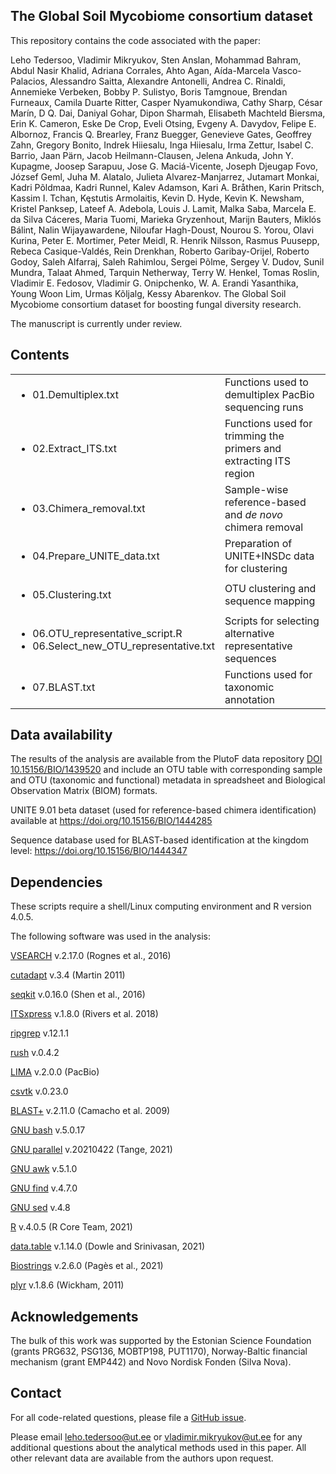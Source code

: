 ## The Global Soil Mycobiome consortium dataset

This repository contains the code associated with the paper:

Leho Tedersoo, Vladimir Mikryukov, Sten Anslan, Mohammad Bahram, Abdul Nasir Khalid, Adriana Corrales, Ahto Agan, Aída-Marcela Vasco-Palacios, Alessandro Saitta, Alexandre Antonelli, Andrea C. Rinaldi, Annemieke Verbeken, Bobby P. Sulistyo, Boris Tamgnoue, Brendan Furneaux, Camila Duarte Ritter, Casper Nyamukondiwa, Cathy Sharp, César Marín, D Q. Dai, Daniyal Gohar, Dipon Sharmah, Elisabeth Machteld Biersma, Erin K. Cameron, Eske De Crop, Eveli Otsing, Evgeny A. Davydov, Felipe E. Albornoz, Francis Q. Brearley, Franz Buegger, Genevieve Gates, Geoffrey Zahn, Gregory Bonito, Indrek Hiiesalu, Inga Hiiesalu, Irma Zettur, Isabel C. Barrio, Jaan Pärn, Jacob Heilmann-Clausen, Jelena Ankuda, John Y. Kupagme, Joosep Sarapuu, Jose G. Maciá-Vicente, Joseph Djeugap Fovo, József Geml, Juha M. Alatalo, Julieta Alvarez-Manjarrez, Jutamart Monkai, Kadri Põldmaa, Kadri Runnel, Kalev Adamson, Kari A. Bråthen, Karin Pritsch, Kassim I. Tchan, Kęstutis Armolaitis, Kevin D. Hyde, Kevin K. Newsham, Kristel Panksep, Lateef A. Adebola, Louis J. Lamit, Malka Saba, Marcela E. da Silva Cáceres, Maria Tuomi, Marieka Gryzenhout, Marijn Bauters, Miklós Bálint, Nalin Wijayawardene, Niloufar Hagh-Doust, Nourou S. Yorou, Olavi Kurina, Peter E. Mortimer, Peter Meidl, R. Henrik Nilsson, Rasmus Puusepp, Rebeca Casique-Valdés, Rein Drenkhan, Roberto Garibay-Orijel, Roberto Godoy, Saleh Alfarraj, Saleh Rahimlou, Sergei Põlme, Sergey V. Dudov, Sunil Mundra, Talaat Ahmed, Tarquin Netherway, Terry W. Henkel, Tomas Roslin, Vladimir E. Fedosov, Vladimir G. Onipchenko, W. A. Erandi Yasanthika, Young Woon Lim, Urmas Kõljalg, Kessy Abarenkov. The Global Soil Mycobiome consortium dataset for boosting fungal diversity research.

The manuscript is currently under review.


## Contents


<table>
  <tr>
   <td>
<ul>

<li>01.Demultiplex.txt
</li>
</ul>
   </td>
   <td>Functions used to demultiplex PacBio sequencing runs
   </td>
  </tr>
  <tr>
   <td>
<ul>

<li>02.Extract_ITS.txt
</li>
</ul>
   </td>
   <td>Functions used for trimming the primers and extracting ITS region
   </td>
  </tr>
  <tr>
   <td>
<ul>

<li>03.Chimera_removal.txt
</li>
</ul>
   </td>
   <td>Sample-wise reference-based and <em>de novo</em> chimera removal
   </td>
  </tr>
  <tr>
   <td>
<ul>

<li>04.Prepare_UNITE_data.txt
</li>
</ul>
   </td>
   <td>Preparation of UNITE+INSDc data for clustering
   </td>
  </tr>
  <tr>
   <td>
<ul>

<li>05.Clustering.txt
</li>
</ul>
   </td>
   <td>OTU clustering and sequence mapping
   </td>
  </tr>
  <tr>
   <td>
<ul>

<li>06.OTU_representative_script.R

<li>06.Select_new_OTU_representative.txt
</li>
</ul>
   </td>
   <td>Scripts for selecting alternative representative sequences
   </td>
  </tr>
  <tr>
   <td>
<ul>

<li>07.BLAST.txt
</li>
</ul>
   </td>
   <td>Functions used for taxonomic annotation
   </td>
  </tr>
</table>



## Data availability

The results of the analysis are available from the PlutoF data repository [DOI 10.15156/BIO/1439520](https://doi.org/10.15156/BIO/1439520) and include an OTU table with corresponding sample and OTU (taxonomic and functional) metadata in spreadsheet and Biological Observation Matrix (BIOM) formats.

UNITE 9.01 beta dataset (used for reference-based chimera identification) available at https://doi.org/10.15156/BIO/1444285

Sequence database used for BLAST-based identification at the kingdom level: https://doi.org/10.15156/BIO/1444347

## Dependencies

These scripts require a shell/Linux computing environment and R version 4.0.5.

The following software was used in the analysis:

[VSEARCH](https://github.com/torognes/vsearch/) v.2.17.0 (Rognes et al., 2016)

[cutadapt](https://github.com/marcelm/cutadapt/) v.3.4 (Martin 2011)

[seqkit](https://github.com/shenwei356/seqkit/) v.0.16.0 (Shen et al., 2016)

[ITSxpress](https://github.com/USDA-ARS-GBRU/itsxpress/) v.1.8.0 (Rivers et al. 2018)

[ripgrep](https://github.com/BurntSushi/ripgrep) v.12.1.1

[rush](https://github.com/shenwei356/rush) v.0.4.2

[LIMA](https://github.com/pacificbiosciences/barcoding/) v.2.0.0 (PacBio)

[csvtk](https://github.com/shenwei356/csvtk) v.0.23.0

[BLAST+](https://github.com/ncbi/blast_plus_docs) v.2.11.0 (Camacho et al. 2009)

[GNU bash](https://www.gnu.org/software/bash/) v.5.0.17

[GNU parallel](https://www.gnu.org/software/parallel/) v.20210422 (Tange, 2021)

[GNU awk](https://www.gnu.org/software/gawk/) v.5.1.0

[GNU find](https://www.gnu.org/software/findutils/) v.4.7.0

[GNU sed](https://www.gnu.org/software/sed/) v.4.8

[R](https://cran.r-project.org/) v.4.0.5 (R Core Team, 2021)

[data.table](https://github.com/Rdatatable/data.table) v.1.14.0 (Dowle and Srinivasan, 2021)

[Biostrings](https://github.com/Bioconductor/Biostrings) v.2.6.0 (Pagès et al., 2021)

[plyr](https://github.com/hadley/plyr) v.1.8.6 (Wickham, 2011)


## Acknowledgements

The bulk of this work was supported by the Estonian Science Foundation (grants PRG632, PSG136, MOBTP198, PUT1170), Norway-Baltic financial mechanism (grant EMP442) and Novo Nordisk Fonden (Silva Nova).


## Contact

For all code-related questions, please file a [GitHub issue](https://github.com/Mycology-Microbiology-Center/GSMc/issues).

Please email leho.tedersoo@ut.ee or vladimir.mikryukov@ut.ee for any additional questions about the analytical methods used in this paper. All other relevant data are available from the authors upon request.